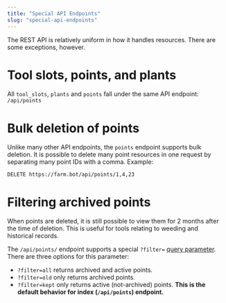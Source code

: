 ```yaml
---
title: "Special API Endpoints"
slug: "special-api-endpoints"
---
```


The REST API is relatively uniform in how it handles resources. There are some exceptions, however.

# Tool slots, points, and plants

All `tool_slots`, `plants` and `points` fall under the same API endpoint: `/api/points`

# Bulk deletion of points

Unlike many other API endpoints, the `points` endpoint supports bulk deletion. It is possible to delete many point resources in one request by separating many point IDs with a comma. Example:

```
DELETE https://farm.bot/api/points/1,4,23
```

# Filtering archived points

When points are deleted, it is still possible to view them for 2 months after the time of deletion. This is useful for tools relating to weeding and historical records.

The `/api/points/` endpoint supports a special `?filter=` [query parameter](https://en.wikipedia.org/wiki/Query_string). There are three options for this parameter:

  * `?filter=all` returns archived and active points.
  * `?filter=old` only returns archived points.
  * `?filter=kept` only returns active (not-archived) points. **This is the default behavior for index (`/api/points`) endpoint.**
